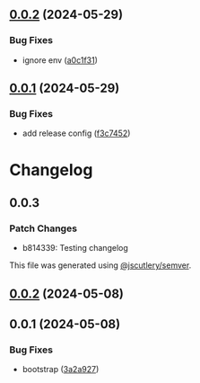 ## [0.0.2](https://github.com/adamghowiba/semrel-test/compare/v0.0.1...v0.0.2) (2024-05-29)


### Bug Fixes

* ignore env ([a0c1f31](https://github.com/adamghowiba/semrel-test/commit/a0c1f3124b14620a820c289031ee30e70cebacb2))

## [0.0.1](https://github.com/adamghowiba/semrel-test/compare/v0.0.0...v0.0.1) (2024-05-29)


### Bug Fixes

* add release config ([f3c7452](https://github.com/adamghowiba/semrel-test/commit/f3c7452b7b6e318aaf3e477e8faaf172c2753096))

# Changelog

## 0.0.3

### Patch Changes

- b814339: Testing changelog

This file was generated using [@jscutlery/semver](https://github.com/jscutlery/semver).

## [0.0.2](https://github.com/adamghowiba/semrel-test/compare/@semrel-test/source-0.0.1...@semrel-test/source-0.0.2) (2024-05-08)

## 0.0.1 (2024-05-08)

### Bug Fixes

- bootstrap ([3a2a927](https://github.com/adamghowiba/semrel-test/commit/3a2a927fe54e7d1f187272937c50429f59ccf78e))
